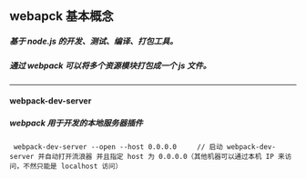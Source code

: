 ## webapck 基本概念
##### 基于 node.js 的开发、测试、编译、打包工具。
##### 通过 webpack 可以将多个资源模块打包成一个 js 文件。


---
#### webpack-dev-server
##### webpack 用于开发的本地服务器插件

```
 webpack-dev-server --open --host 0.0.0.0     // 启动 webpack-dev-server 并自动打开流浪器 并且指定 host 为 0.0.0.0（其他机器可以通过本机 IP 来访问，不然只能是 localhost 访问）
```
